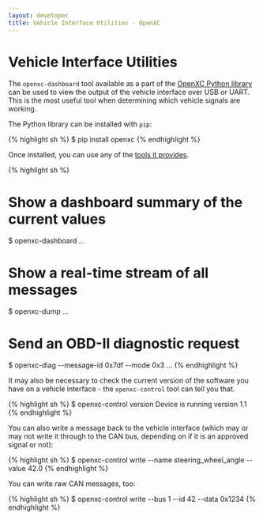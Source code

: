 ```yaml
---
layout: developer
title: Vehicle Interface Utilities - OpenXC
---
```


<div class="page-header">
    <h1>Vehicle Interface Utilities</h1>
</div>

The `openxc-dashboard` tool available as a part of the [OpenXC Python
library][python-lib] can be used to view the output of the vehicle interface
over USB or UART. This is the most useful tool when determining which vehicle
signals are working.

The Python library can be installed with `pip`:

{% highlight sh %}
$ pip install openxc
{% endhighlight %}

Once installed, you can use any of the [tools it provides][python-lib].

{% highlight sh %}
# Show a dashboard summary of the current values
$ openxc-dashboard
...

# Show a real-time stream of all messages
$ openxc-dump
...

# Send an OBD-II diagnostic request
$ openxc-diag --message-id 0x7df --mode 0x3
...
{% endhighlight %}

It may also be necessary to check the current version of the software you have
on a vehicle interface - the `openxc-control` tool can tell you that.

{% highlight sh %}
$ openxc-control version
Device is running version 1.1
{% endhighlight %}

You can also write a message back to the vehicle interface (which may or may not
write it through to the CAN bus, depending on if it is an approved signal or
not):

{% highlight sh %}
$ openxc-control write --name steering_wheel_angle --value 42.0
{% endhighlight %}

You can write raw CAN messages, too:

{% highlight sh %}
$ openxc-control write --bus 1 --id 42 --data 0x1234
{% endhighlight %}

[python-lib]: https://github.com/openxc/openxc-python
